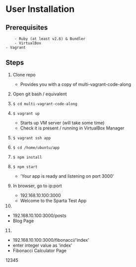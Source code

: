 # User Installation

## Prerequisites
		- Ruby (at least v2.6) & Bundler
		- VirtualBox
    - Vagrant

## Steps

1) Clone repo
	- Provides you with a copy of multi-vagrant-code-along
2) Open git bash / equivalent
3) `$ cd multi-vagrant-code-along`
4) `$ vagrant up`
	- Starts up VM server (will take some time)
	- Check it is present / running in VirtualBox Manager

5) `$ vagrant ssh app`
6) `$ cd /home/ubuntu/app`
7) `$ npm install`
8) `$ npm start`
	- 'Your app is ready and listening on port 3000'
9) In browser, go to ip:port
	- 192.168.10.100:3000
	- Welcome to the Sparta Test App
10)
  - 192.168.10.100:3000/posts
  - Blog Page
11)
  - 192.168.10.100:3000/fibonacci/'index'
  - enter integer value as 'index'
  - Fibonacci Calculator Page

  12345

